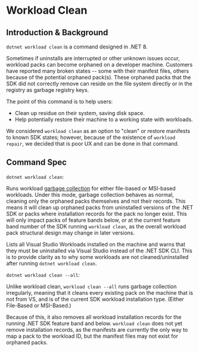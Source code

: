 # Workload Clean

## Introduction & Background 
`dotnet workload clean` is a command designed in .NET 8. 

Sometimes if uninstalls are interrupted or other unknown issues occur, workload packs can become orphaned on a developer machine.
Customers have reported many broken states -- some with their manifest files, others because of the potential orphaned pack(s).
These orphaned packs that the SDK did not correctly remove can reside on the file system directly or in the registry as garbage registry keys.

The point of this command is to help users:
- Clean up residue on their system, saving disk space.
- Help potentially restore their machine to a working state with workloads.

We considered `workload clean` as an option to "clean" or restore manifests to known SDK states; however, because of the existence of `workload repair`, we decided that is poor UX and can be done in that command.

## Command Spec

`dotnet workload clean`:

Runs workload [garbage collection](https://github.com/dotnet/designs/blob/main/accepted/2021/workloads/workload-installation.md#workload-pack-installation-records-and-garbage-collection) for either file-based or MSI-based workloads.
Under this mode, garbage collection behaves as normal, cleaning only the orphaned packs themselves and not their records. This means it will clean up orphaned packs from uninstalled versions of the .NET SDK or packs where installation records for the pack no longer exist.
This will only impact packs of feature bands below, or at the current feature band number of the SDK running `workload clean`, as the overall workload pack structural design may change in later versions.

Lists all Visual Studio Workloads installed on the machine and warns that they must be uninstalled via Visual Studio instead of the .NET SDK CLI.
This is to provide clarity as to why some workloads are not cleaned/uninstalled after running `dotnet workload clean`. 

`dotnet workload clean --all`:

Unlike workload clean, `workload clean --all` runs garbage collection irregularly, meaning that it cleans every existing pack on the machine that is not from VS, and is of the current SDK workload installation type. (Either File-Based or MSI-Based.)

Because of this, it also removes all workload installation records for the running .NET SDK feature band and below. `workload clean` does not yet remove installation records, as the manifests are currently the only way to map a pack to the workload ID, but the manifest files may not exist for orphaned packs. 

